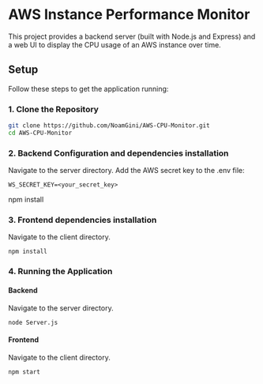 # AWS Instance Performance Monitor

This project provides a backend server (built with Node.js and Express) and a web UI to display the CPU usage of an AWS instance over time.

## Setup

Follow these steps to get the application running:

### 1. Clone the Repository

```bash
git clone https://github.com/NoamGini/AWS-CPU-Monitor.git
cd AWS-CPU-Monitor
```
### 2. Backend Configuration and dependencies installation

Navigate to the server directory. 
Add the AWS secret key to the .env file:
```
WS_SECRET_KEY=<your_secret_key>
```
npm install

### 3. Frontend dependencies installation

Navigate to the client directory.
```
npm install
```

### 4. Running the Application

#### Backend

Navigate to the server directory.
```
node Server.js
```

#### Frontend

Navigate to the client directory.
```
npm start
```

